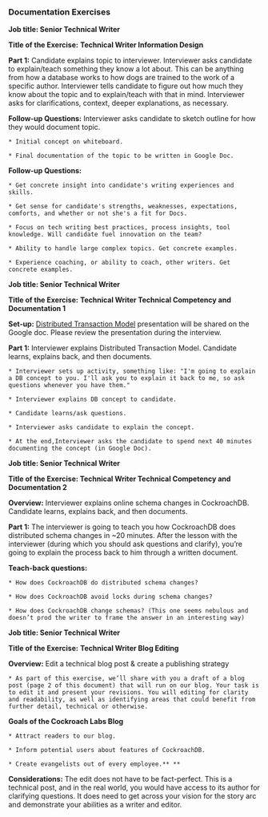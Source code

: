 ### Documentation Exercises

**Job title: Senior Technical Writer**

**Title of the Exercise:** **Technical Writer Information Design**

**Part 1:** Candidate explains topic to interviewer. Interviewer asks candidate to explain/teach something they know a lot about. This can be anything from how a database works to how dogs are trained to the work of a specific author. Interviewer tells candidate to figure out how much they know about the topic and to explain/teach with that in mind. Interviewer asks for clarifications, context, deeper explanations, as necessary.

**Follow-up Questions:** Interviewer asks candidate to sketch outline for how they would document topic.

    * Initial concept on whiteboard.

    * Final documentation of the topic to be written in Google Doc.

**Follow-up Questions:**

    * Get concrete insight into candidate's writing experiences and skills.

    * Get sense for candidate's strengths, weaknesses, expectations, comforts, and whether or not she's a fit for Docs.

    * Focus on tech writing best practices, process insights, tool knowledge. Will candidate fuel innovation on the team?

    * Ability to handle large complex topics. Get concrete examples.

    * Experience coaching, or ability to coach, other writers. Get concrete examples.

**Job title: Senior Technical Writer**

**Title of the Exercise:** **Technical Writer Technical Competency and Documentation 1**

**Set-up:** [Distributed Transaction Model](https://docs.google.com/a/cockroachlabs.com/presentation/d/1oTRuDl5VoeZBdAeHGf-gAovrMuG49VfRGmqaLbz_V6Q/edit?usp=sharing) presentation will be shared on the Google doc. Please review the presentation during the interview. 

**Part 1:** Interviewer explains Distributed Transaction Model. Candidate learns, explains back, and then documents.

    * Interviewer sets up activity, something like: "I'm going to explain a DB concept to you. I'll ask you to explain it back to me, so ask questions whenever you have them."

    * Interviewer explains DB concept to candidate.

    * Candidate learns/ask questions.

    * Interviewer asks candidate to explain the concept.

    * At the end,Interviewer asks the candidate to spend next 40 minutes documenting the concept (in Google Doc).

**Job title: Senior Technical Writer**

**Title of the Exercise: Technical Writer Technical Competency and Documentation 2**

**Overview:** Interviewer explains online schema changes in CockroachDB. Candidate learns, explains back, and then documents.

**Part 1:** The interviewer is going to teach you how CockroachDB does distributed schema changes in ~20 minutes. After the lesson with the interviewer (during which you should ask questions and clarify), you’re going to explain the process back to him through  a written document.

**Teach-back questions:**

    * How does CockroachDB do distributed schema changes?

    * How does CockroachDB avoid locks during schema changes?

    * How does CockroachDB change schemas? (This one seems nebulous and doesn’t prod the writer to frame the answer in an interesting way)

**Job title: Senior Technical Writer**

**Title of the Exercise:** **Technical Writer Blog Editing**

**Overview:** Edit a technical blog post & create a publishing strategy

    * As part of this exercise, we’ll share with you a draft of a blog post (page 2 of this document) that will run on our blog. Your task is to edit it and present your revisions. You will editing for clarity and readability, as well as identifying areas that could benefit from further detail, technical or otherwise.  

**Goals of the Cockroach Labs Blog**

    * Attract readers to our blog.

    * Inform potential users about features of CockroachDB.

    * Create evangelists out of every employee.** **

**Considerations:** The edit does not have to be fact-perfect. This is a technical post, and in the real world, you would have access to its author for clarifying questions. It does need to get across your vision for the story arc and demonstrate your abilities as a writer and editor.
